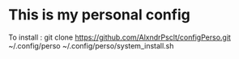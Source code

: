 # This is my personal config
To install :
git clone https://github.com/AlxndrPsclt/configPerso.git ~/.config/perso
~/.config/perso/system_install.sh
